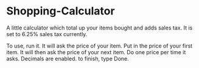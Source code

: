 # Shopping-Calculator
A little calculator which total up your items bought and adds sales tax. It is set to 6.25% sales tax currently.

To use, run it. It will ask the price of your item. Put in the price of your first item. It will then ask the price of your next item.
Do one price per time it asks. Decimals are enabled.
to finish, type Done.
